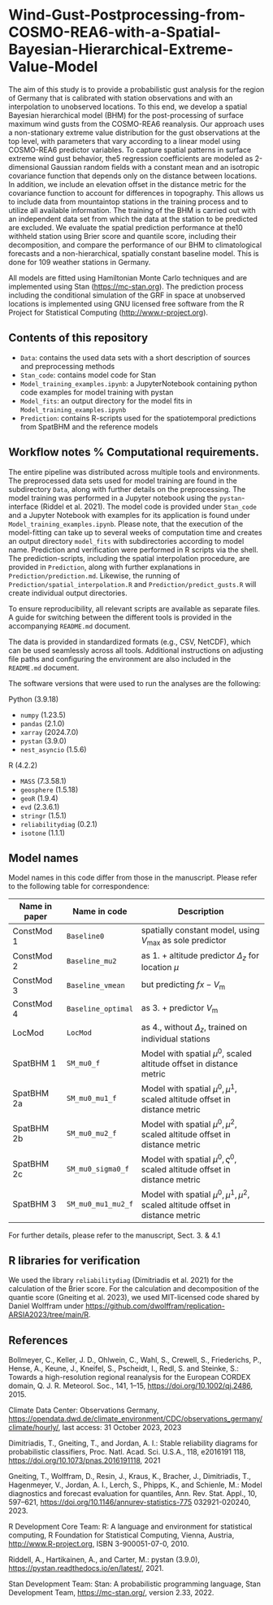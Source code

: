 # Wind-Gust-Postprocessing-from-COSMO-REA6-with-a-Spatial-Bayesian-Hierarchical-Extreme-Value-Model

The aim of this study is to provide a probabilistic gust analysis for the region of Germany that is calibrated with
station observations and with an interpolation to unobserved locations. To this end, we develop a spatial Bayesian hierarchical
model (BHM) for the post-processing of surface maximum wind gusts from the COSMO-REA6 reanalysis. Our approach uses
a non-stationary extreme value distribution for the gust observations at the top level, with parameters that vary according to a
linear model using COSMO-REA6 predictor variables. To capture spatial patterns in surface extreme wind gust behavior, the5
regression coefficients are modeled as 2-dimensional Gaussian random fields with a constant mean and an isotropic covariance
function that depends only on the distance between locations. In addition, we include an elevation offset in the distance metric
for the covariance function to account for differences in topography. This allows us to include data from mountaintop stations
in the training process and to utilize all available information. The training of the BHM is carried out with an independent
data set from which the data at the station to be predicted are excluded. We evaluate the spatial prediction performance at the10
withheld station using Brier score and quantile score, including their decomposition, and compare the performance of our BHM
to climatological forecasts and a non-hierarchical, spatially constant baseline model. This is done for 109 weather stations in
Germany.

All models are fitted using Hamiltonian Monte Carlo techniques and are implemented using Stan (https://mc-stan.org). The prediction process including the conditional simulation of the GRF in space at unobserved locations is implemented using GNU licensed free software from the R Project for Statistical Computing (http://www.r-project.org).

## Contents of this repository

- `Data`: contains the used data sets with a short description of sources and preprocessing methods
- `Stan_code`: contains model code for Stan
- `Model_training_examples.ipynb`: a JupyterNotebook containing python code examples for model training with pystan
- `Model_fits`: an output directory for the model fits in `Model_training_examples.ipynb`
- `Prediction`: contains R-scripts used for the spatiotemporal predictions from SpatBHM and the reference models

## Workflow notes % Computational requirements.

The entire pipeline was distributed across multiple tools and environments. The preprocessed data sets used for model training are found in the subdirectory `Data`, along with further details on the preprocessing. The model training was performed in a Jupyter notebook using the `pystan`-interface (Riddel et al. 2021). The model code is provided under `Stan_code` and a Jupyter Notebook with examples for its application is found under `Model_training_examples.ipynb`. Please note, that the execution of the model-fitting can take up to several weeks of computation time and creates an output directory `model_fits` with subdirectories according to model name. Prediction and verification were performed in R scripts via the shell. The prediction-scripts, including the spatial interpolation procedure, are provided in `Prediction`, along with further explanations in `Prediction/prediction.md`. Likewise, the running of `Prediction/spatial_interpolation.R` and `Prediction/predict_gusts.R` will create individual output directories.

To ensure reproducibility, all relevant scripts are available as separate files. A guide for switching between the different tools is provided in the accompanying `README.md` document.

The data is provided in standardized formats (e.g., CSV, NetCDF), which can be used seamlessly across all tools. Additional instructions on adjusting file paths and configuring the environment are also included in the `README.md` document.

The software versions that were used to run the analyses are the following:

Python (3.9.18)
- `numpy` (1.23.5)
- `pandas` (2.1.0)
- `xarray` (2024.7.0)
- `pystan` (3.9.0)
- `nest_asyncio` (1.5.6)

R (4.2.2)
- `MASS` (7.3.58.1)
- `geosphere` (1.5.18)
- `geoR` (1.9.4)
- `evd` (2.3.6.1)
- `stringr` (1.5.1)
- `reliabilitydiag` (0.2.1)
- `isotone` (1.1.1)

## Model names

Model names in this code differ from those in the manuscript. Please refer to the following table for correspondence:

| Name in paper     | Name in code          | Description                           |
|-------------------|-----------------------|---------------------------------------|
| ConstMod 1        | `Baseline0`           | spatially constant model, using $V_\text{max}$ as sole predictor |
| ConstMod 2        | `Baseline_mu2`        | as 1. + altitude predictor $\Delta_z$ for location $\mu$ |
| ConstMod 3        | `Baseline_vmean`      | but predicting $fx-V_\text{m}$        |
| ConstMod 4        | `Baseline_optimal`    | as 3. + predictor $V_\text{m}$        |
| LocMod            | `LocMod`              | as 4., without $\Delta_z$, trained on individual stations |
| SpatBHM 1         | `SM_mu0_f`            | Model with spatial $\mu^0$, scaled altitude offset in distance metric |
| SpatBHM 2a        | `SM_mu0_mu1_f`        | Model with spatial $\mu^0, \mu^1$, scaled altitude offset in distance metric |
| SpatBHM 2b        | `SM_mu0_mu2_f`        | Model with spatial $\mu^0,\mu^2$, scaled altitude offset in distance metric |
| SpatBHM 2c        | `SM_mu0_sigma0_f`     | Model with spatial $\mu^0, \varsigma^0$, scaled altitude offset in distance metric |
| SpatBHM 3         | `SM_mu0_mu1_mu2_f`    | Model with spatial $\mu^0,\mu^1,\mu^2$, scaled altitude offset in distance metric |

For further details, please refer to the manuscript, Sect. 3. & 4.1

## R libraries for verification

We used the library `reliabilitydiag` (Dimitriadis et al. 2021) for the calculation of the Brier score. For the calculation and decomposition of the quantie score (Gneiting et al. 2023), we used MIT-licensed code shared by Daniel Wolffram under https://github.com/dwolffram/replication-ARSIA2023/tree/main/R.

## References
  
  Bollmeyer, C., Keller, J. D., Ohlwein, C., Wahl, S., Crewell, S., Friederichs, P., Hense, A., Keune, J., Kneifel, S., Pscheidt, I., Redl, S. and Steinke, S.: Towards a high-resolution regional reanalysis for the European CORDEX domain, Q. J. R. Meteorol. Soc., 141, 1–15, https://doi.org/10.1002/qj.2486, 2015.

  Climate Data Center: Observations Germany, https://opendata.dwd.de/climate_environment/CDC/observations_germany/climate/hourly/,
last access: 31 October 2023, 2023

  Dimitriadis, T., Gneiting, T., and Jordan, A. I.: Stable reliability diagrams for probabilistic classifiers, Proc. Natl. Acad. Sci. U.S.A., 118,
e2016191 118, https://doi.org/10.1073/pnas.2016191118, 2021

  Gneiting, T., Wolffram, D., Resin, J., Kraus, K., Bracher, J., Dimitriadis, T., Hagenmeyer, V., Jordan, A. I., Lerch, S., Phipps, K., and Schienle,
M.: Model diagnostics and forecast evaluation for quantiles, Ann. Rev. Stat. Appl., 10, 597–621, https://doi.org/10.1146/annurev-statistics-775
032921-020240, 2023.
  
  R Development Core Team: R: A language and environment for statistical computing, R Foundation for Statistical Computing, Vienna,
Austria, http://www.R-project.org, ISBN 3-900051-07-0, 2010.
  
  Riddell, A., Hartikainen, A., and Carter, M.: pystan (3.9.0), https://pystan.readthedocs.io/en/latest/, 2021.

  Stan Development Team: Stan: A probabilistic programming language, Stan Development Team, https://mc-stan.org/, version 2.33, 2022.
